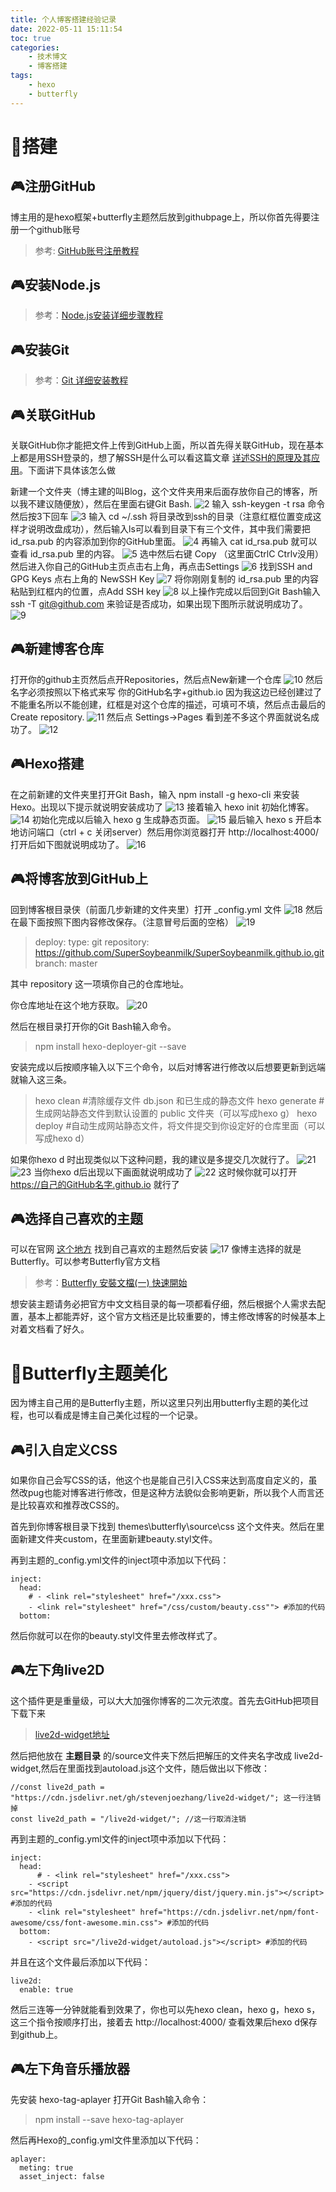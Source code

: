 ```yaml
---
title: 个人博客搭建经验记录
date: 2022-05-11 15:11:54
toc: true
categories:
    - 技术博文
    - 博客搭建
tags:
    - hexo
    - butterfly
---
```



# 🎲搭建

## 🎮注册GitHub

博主用的是hexo框架+butterfly主题然后放到githubpage上，所以你首先得要注册一个github账号
> 参考: [GitHub账号注册教程](https://blog.csdn.net/qq_34379645/article/details/113857402)

## 🎮安装Node.js

> 参考：[Node.js安装详细步骤教程](https://blog.csdn.net/antma/article/details/86104068)

## 🎮安装Git

> 参考：[Git 详细安装教程](https://blog.csdn.net/mukes/article/details/115693833)

## 🎮关联GitHub

关联GitHub你才能把文件上传到GitHub上面，所以首先得关联GitHub，现在基本上都是用SSH登录的，想了解SSH是什么可以看这篇文章 [详述SSH的原理及其应用](https://blog.csdn.net/antma/article/details/86104068)。下面讲下具体该怎么做

新建一个文件夹（博主建的叫Blog，这个文件夹用来后面存放你自己的博客，所以我不建议随便放），然后在里面右键Git Bash.
![2](io./2.png)
输入 ssh-keygen -t rsa 命令然后按3下回车
![3](io./3.png)
输入 cd ~/.ssh 将目录改到ssh的目录（注意红框位置变成这样才说明改盘成功），然后输入ls可以看到目录下有三个文件，其中我们需要把 id_rsa.pub 的内容添加到你的GitHub里面。
![4](io./4.png)
再输入 cat id_rsa.pub 就可以查看 id_rsa.pub 里的内容。
![5](io./5.png)
选中然后右键 Copy （这里面CtrlC Ctrlv没用）然后进入你自己的GitHub主页点击右上角，再点击Settings
![6](io./6.png)
找到SSH and GPG Keys 点右上角的 NewSSH Key
![7](io./7.png)
将你刚刚复制的 id_rsa.pub 里的内容粘贴到红框内的位置，点Add SSH key
![8](io./8.png)
以上操作完成以后回到Git Bash输入 ssh -T git@github.com 来验证是否成功，如果出现下图所示就说明成功了。
![9](io./9.png)

## 🎮新建博客仓库

打开你的github主页然后点开Repositories，然后点New新建一个仓库
![10](io./10.png)
然后名字必须按照以下格式来写 你的GitHub名字+github.io 因为我这边已经创建过了不能重名所以不能创建，红框是对这个仓库的描述，可填可不填，然后点击最后的Create repository.
![11](io./11.png)
然后点 Settings→Pages 看到差不多这个界面就说名成功了。
![12](io./12.png)

## 🎮Hexo搭建

在之前新建的文件夹里打开Git Bash，输入 npm install -g hexo-cli 来安装Hexo。出现以下提示就说明安装成功了
![13](io./13.png)
接着输入 hexo init 初始化博客。
![14](io./14.png)
初始化完成以后输入 hexo g 生成静态页面。
![15](io./15.png)
最后输入 hexo s 开启本地访问端口（ctrl + c 关闭server）然后用你浏览器打开 http://localhost:4000/ 打开后如下图就说明成功了。
![16](io./.png)

## 🎮将博客放到GitHub上

回到博客根目录侠（前面几步新建的文件夹里）打开 _config.yml 文件
![18](io./18.png)
然后在最下面按照下图内容修改保存。（注意冒号后面的空格）
![19](io./19.png)

> deploy:
  type: git
  repository: https://github.com/SuperSoybeanmilk/SuperSoybeanmilk.github.io.git
  branch: master

其中 repository 这一项填你自己的仓库地址。

你仓库地址在这个地方获取。
![20](io./20.png)

然后在根目录打开你的Git Bash输入命令。
> npm install hexo-deployer-git --save

安装完成以后按顺序输入以下三个命令，以后对博客进行修改以后想要更新到远端就输入这三条。
>hexo clean   #清除缓存文件 db.json 和已生成的静态文件
 hexo generate       #生成网站静态文件到默认设置的 public 文件夹（可以写成hexo g）
 hexo deploy       #自动生成网站静态文件，将文件提交到你设定好的仓库里面（可以写成hexo d）

如果你hexo d 时出现类似以下这种问题，我的建议是多提交几次就行了。
![21](io./21.png)
![23](io./23.png)
当你hexo d后出现以下画面就说明成功了
![22](io./22.png)
这时候你就可以打开  https://自己的GitHub名字.github.io 就行了

## 🎮选择自己喜欢的主题

可以在官网 [这个地方](https://hexo.io/themes/) 找到自己喜欢的主题然后安装
![17](io./17.png)
像博主选择的就是Butterfly。可以参考Butterfly官方文档
> 参考：[Butterfly 安裝文檔(一) 快速開始](https://butterfly.js.org/posts/21cfbf15/)

想安装主题请务必把官方中文文档目录的每一项都看仔细，然后根据个人需求去配置，基本上都能弄好，这个官方文档还是比较重要的，博主修改博客的时候基本上对着文档看了好久。

# 🎲Butterfly主题美化
因为博主自己用的是Butterfly主题，所以这里只列出用butterfly主题的美化过程，也可以看成是博主自己美化过程的一个记录。

## 🎮引入自定义CSS
如果你自己会写CSS的话，他这个也是能自己引入CSS来达到高度自定义的，虽然改pug也能对博客进行修改，但是这种方法貌似会影响更新，所以我个人而言还是比较喜欢和推荐改CSS的。

首先到你博客根目录下找到 themes\butterfly\source\css 这个文件夹。然后在里面新建文件夹custom，在里面新建beauty.styl文件。

再到主题的_config.yml文件的inject项中添加以下代码：
```
inject:
  head:
    # - <link rel="stylesheet" href="/xxx.css">
    - <link rel="stylesheet" href="/css/custom/beauty.css""> #添加的代码
  bottom:
```
然后你就可以在你的beauty.styl文件里去修改样式了。

## 🎮左下角live2D
这个插件更是重量级，可以大大加强你博客的二次元浓度。首先去GitHub把项目下载下来
> [live2d-widget地址](https://github.com/stevenjoezhang/live2d-widget)

然后把他放在 __主题目录__ 的/source文件夹下然后把解压的文件夹名字改成 live2d-widget,然后在里面找到autoload.js这个文件，随后做出以下修改：
```
//const live2d_path = "https://cdn.jsdelivr.net/gh/stevenjoezhang/live2d-widget/"; 这一行注销掉
const live2d_path = "/live2d-widget/"; //这一行取消注销
```

再到主题的_config.yml文件的inject项中添加以下代码：
```
inject:
  head:
      # - <link rel="stylesheet" href="/xxx.css">
    - <script src="https://cdn.jsdelivr.net/npm/jquery/dist/jquery.min.js"></script> #添加的代码
    - <link rel="stylesheet" href="https://cdn.jsdelivr.net/npm/font-awesome/css/font-awesome.min.css"> #添加的代码
  bottom:
    - <script src="/live2d-widget/autoload.js"></script> #添加的代码
```
并且在这个文件最后添加以下代码：
```
live2d:
  enable: true
```
然后三连等一分钟就能看到效果了，你也可以先hexo clean，hexo g，hexo s，这三个指令按顺序打出，接着去 http://localhost:4000/ 查看效果后hexo d保存到github上。

## 🎮左下角音乐播放器 
先安装 hexo-tag-aplayer 打开Git Bash输入命令：
> npm install --save hexo-tag-aplayer

然后再Hexo的_config.yml文件里添加以下代码：
```
aplayer:
  meting: true
  asset_inject: false
```